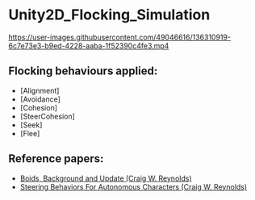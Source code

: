 # Unity2D_Flocking_Simulation
https://user-images.githubusercontent.com/49046616/136310919-6c7e73e3-b9ed-4228-aaba-1f52390c4fe3.mp4

## Flocking behaviours applied:
- [Alignment]
- [Avoidance]
- [Cohesion]
- [SteerCohesion]
- [Seek]
- [Flee]

## Reference papers:
- [Boids, Background and Update (Craig W. Reynolds)](http://www.red3d.com/cwr/boids/)
- [Steering Behaviors For Autonomous Characters (Craig W. Reynolds)](http://www.red3d.com/cwr/steer/gdc99/)
